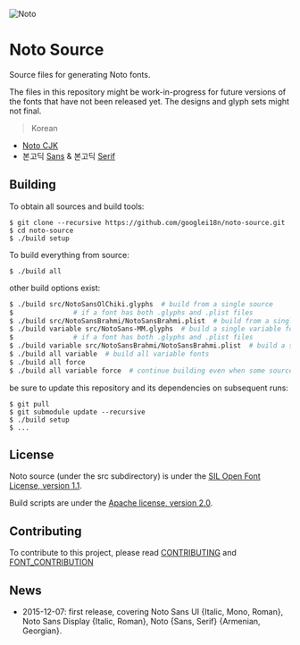 ![Noto](images/noto.png)

# Noto Source

Source files for generating Noto fonts.

The files in this repository might be work-in-progress for future versions of the fonts that have not been released yet. 
The designs and glyph sets might not final.

> Korean
- [Noto CJK](https://github.com/MODU-FTNC/noto-cjk)
- 본고딕 [Sans](https://github.com/MODU-FTNC/source-han-sans) & 본고딕 [Serif](https://github.com/MODU-FTNC/source-han-serif)

## Building

To obtain all sources and build tools:

```
$ git clone --recursive https://github.com/googlei18n/noto-source.git
$ cd noto-source
$ ./build setup
```
To build everything from source:

```
$ ./build all
```

other build options exist:

```bash
$ ./build src/NotoSansOlChiki.glyphs  # build from a single source
$               # if a font has both .glyphs and .plist files
$ ./build src/NotoSansBrahmi/NotoSansBrahmi.plist  # build from a single source
$ ./build variable src/NotoSans-MM.glyphs  # build a single variable font
$               # if a font has both .glyphs and .plist files
$ ./build variable src/NotoSansBrahmi/NotoSansBrahmi.plist  # build a single variable font
$ ./build all variable  # build all variable fonts
$ ./build all force
$ ./build all variable force  # continue building even when some sources fail
```

be sure to update this repository and its dependencies on subsequent runs:

```
$ git pull
$ git submodule update --recursive
$ ./build setup
$ ...
```

## License

Noto source (under the src subdirectory) is under the [SIL Open Font License, version 1.1](src/LICENSE).

Build scripts are under the [Apache license, version 2.0](LICENSE).

## Contributing

To contribute to this project, please read [CONTRIBUTING](CONTRIBUTING.md) and [FONT_CONTRIBUTION](FONT_CONTRIBUTION.md)

## News

* 2015-12-07: first release, covering Noto Sans UI {Italic, Mono, Roman}, Noto Sans Display {Italic, Roman}, Noto {Sans, Serif} {Armenian, Georgian}.

